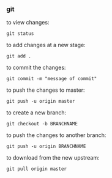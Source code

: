 [//]: # (tags: git)

### git
to view changes:

`git status`

to add changes at a new stage:

```git add .```

to commit the changes:

```git commit -m "message of commit"```

to push the changes to master:

```git push -u origin master```

to create a new branch:

```git checkout -b BRANCHNAME```

to push the changes to another branch:

```git push -u origin BRANCHNAME```

to download from the new upstream:

```git pull origin master```
